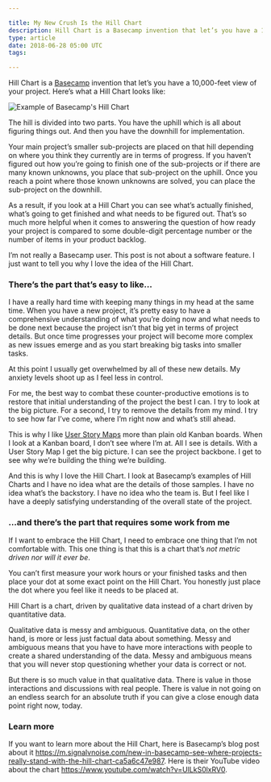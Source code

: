 ```yaml
---

title: My New Crush Is the Hill Chart
description: Hill Chart is a Basecamp invention that let’s you have a 10,000-feet view of your project.
type: article
date: 2018-06-28 05:00 UTC
tags:

---
```


Hill Chart is a [Basecamp](https://basecamp.com/) invention that let’s you have a 10,000-feet view of your project. Here’s what a Hill Chart looks like:

![Example of Basecamp's Hill Chart](hill-chart-scott-upton.jpg)

The hill is divided into two parts. You have the uphill which is all about figuring things out. And then you have the downhill for implementation.

Your main project’s smaller sub-projects are placed on that hill depending on where you think they currently are in terms of progress. If you haven’t figured out how you’re going to finish one of the sub-projects or if there are many known unknowns, you place that sub-project on the uphill. Once you reach a point where those known unknowns are solved, you can place the sub-project on the downhill.

As a result, if you look at a Hill Chart you can see what’s actually finished, what’s going to get finished and what needs to be figured out. That’s so much more helpful when it comes to answering the question of how ready your project is compared to some double-digit percentage number or the number of items in your product backlog.

I’m not really a Basecamp user. This post is not about a software feature. I just want to tell you why I love the idea of the Hill Chart.

### There’s the part that’s easy to like&hellip;

I have a really hard time with keeping many things in my head at the same time. When you have a new project, it’s pretty easy to have a comprehensive understanding of what you’re doing now and what needs to be done next because the project isn’t that big yet in terms of project details. But once time progresses your project will become more complex as new issues emerge and as you start breaking big tasks into smaller tasks.

At this point I usually get overwhelmed by all of these new details. My anxiety levels shoot up as I feel less in control.

For me, the best way to combat these counter-productive emotions is to restore that initial understanding of the project the best I can. I try to look at the big picture. For a second, I try to remove the details from my mind. I try to see how far I’ve come, where I’m right now and what’s still ahead.

This is why I like [User Story Maps](https://manifesto.co.uk/user-story-mapping/) more than plain old Kanban boards. When I look at a Kanban board, I don’t see where I’m at. All I see is details. With a User Story Map I get the big picture. I can see the project backbone. I get to see why we’re building the thing we’re building.

And this is why I love the Hill Chart. I look at Basecamp’s examples of Hill Charts and I have no idea what are the details of those samples. I have no idea what’s the backstory. I have no idea who the team is. But I feel like I have a deeply satisfying understanding of the overall state of the project.

### &hellip;and there’s the part that requires some work from me

If I want to embrace the Hill Chart, I need to embrace one thing that I’m not comfortable with. This one thing is that this is a chart that’s *not metric driven nor will it ever be*.

You can’t first measure your work hours or your finished tasks and then place your dot at some exact point on the Hill Chart. You honestly just place the dot where you feel like it needs to be placed at.

Hill Chart is a chart, driven by qualitative data instead of a chart driven by quantitative data.

Qualitative data is messy and ambiguous. Quantitative data, on the other hand, is more or less just factual data about something. Messy and ambiguous means that you have to have more interactions with people to create a shared understanding of the data. Messy and ambiguous means that you will never stop questioning whether your data is correct or not.

But there is so much value in that qualitative data. There is value in those interactions and discussions with real people. There is value in not going on an endless search for an absolute truth if you can give a close enough data point right now, today.

### Learn more

If you want to learn more about the Hill Chart, here is Basecamp’s blog post about it <https://m.signalvnoise.com/new-in-basecamp-see-where-projects-really-stand-with-the-hill-chart-ca5a6c47e987>. Here is their YouTube video about the chart <https://www.youtube.com/watch?v=UlLkS0lxRV0>.

